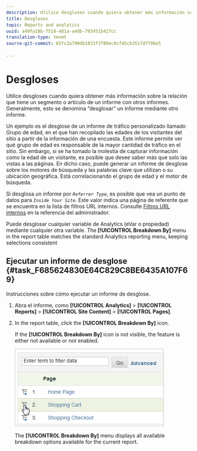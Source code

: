 ```yaml
---
description: Utilice desgloses cuando quiera obtener más información sobre la relación que tiene un segmento o artículo de un informe con otros informes. Generalmente, esto se denomina “desglosar” un informe mediante otro informe.
title: Desgloses
topic: Reports and analytics
uuid: a49fa18b-f518-4d1a-a4db-793451b427cc
translation-type: tm+mt
source-git-commit: 65fc2a790db1833f3f89ec9cfd5cb3517d7706e5

---
```



# Desgloses

Utilice desgloses cuando quiera obtener más información sobre la relación que tiene un segmento o artículo de un informe con otros informes. Generalmente, esto se denomina “desglosar” un informe mediante otro informe.

Un ejemplo es el desglose de un informe de tráfico personalizado llamado Grupo de edad, en el que han recopilado las edades de los visitantes del sitio a partir de la información de una encuesta. Este informe permite ver qué grupo de edad es responsable de la mayor cantidad de tráfico en el sitio. Sin embargo, si se ha tomado la molestia de capturar información como la edad de un visitante, es posible que desee saber más que solo las vistas a las páginas. En dicho caso, puede generar un informe de desglose sobre los motores de búsqueda y las palabras clave que utilizan o su ubicación geográfica. Está correlacionando el grupo de edad y el motor de búsqueda.

Si desglosa un informe por  *`Referrer Type`*, es posible que vea un punto de datos para *`Inside Your Site`*. Este valor indica una página de referente que se encuentra en la lista de filtros URL internos. Consulte [Filtros URL internos](/help/admin/admin/internal-url-filter-admin.md) en la referencia del administrador.

Puede desglosar cualquier variable de Analytics (eVar o propiedad) mediante cualquier otra variable. The **[!UICONTROL Breakdown By]** menu in the report table matches the standard Analytics reporting menu, keeping selections consistent

## Ejecutar un informe de desglose {#task_F685624830E64C829C8BE6435A107F69}

Instrucciones sobre cómo ejecutar un informe de desglose.

<!-- 

t_reports_breakdown.xml

 -->

1. Abra el informe, como **[!UICONTROL Analytics]** > **[!UICONTROL Reports]** > **[!UICONTROL Site Content]** > **[!UICONTROL Pages]**.
1. In the report table, click the **[!UICONTROL Breakdown By]** icon.

   If the **[!UICONTROL Breakdown By]** icon is not visible, the feature is either not available or not enabled.

   ![](assets/breakdown.png)

   The **[!UICONTROL Breakdown By]** menu displays all available breakdown options available for the current report.
